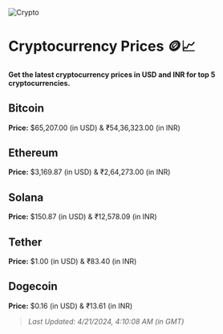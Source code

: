 
![Crypto](https://www.techguide.com.au/wp-content/uploads/2020/11/crypto3.jpeg)

# Cryptocurrency Prices 🪙📈

#### Get the latest cryptocurrency prices in USD and INR for top 5 cryptocurrencies.

## Bitcoin

**Price:** $65,207.00 (in USD) & ₹54,36,323.00 (in INR)

## Ethereum

**Price:** $3,169.87 (in USD) & ₹2,64,273.00 (in INR)

## Solana

**Price:** $150.87 (in USD) & ₹12,578.09 (in INR)

## Tether

**Price:** $1.00 (in USD) & ₹83.40 (in INR)

## Dogecoin

**Price:** $0.16 (in USD) & ₹13.61 (in INR)

> _Last Updated: 4/21/2024, 4:10:08 AM (in GMT)_
